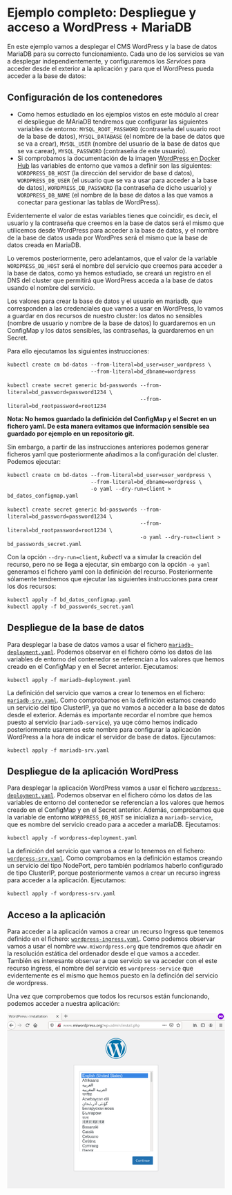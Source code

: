 # Ejemplo completo: Despliegue y acceso a WordPress + MariaDB

En este ejemplo vamos a desplegar el CMS WordPress y la base de datos MariaDB para su correcto funcionamiento. Cada uno de los servicios se van a desplegar independientemente, y configuraremos los *Services* para acceder desde el exterior a la aplicación y para que el WordPress pueda acceder a la base de datos:

## Configuración de los contenedores

* Como hemos estudiado en los ejemplos vistos en este módulo al crear el despliegue de MAriaDB tendremos que configurar las siguientes variables de entorno: `MYSQL_ROOT_PASSWORD` (contraseña del usuario root de la base de datos), `MYSQL_DATABASE` (el nombre de la base de datos que se va a crear), `MYSQL_USER` (nombre del usuario de la base de datos que se va carear), `MYSQL_PASSWORD` (contraseña de este usuario).
* Si comprobamos la documentación de la imagen [WordPress en Docker Hub](https://hub.docker.com/_/wordpress) las variables de entorno que vamos a definir son las siguientes: `WORDPRESS_DB_HOST` (la dirección del servidor de base d datos), `WORDPRESS_DB_USER` (el usuario que se va a usar para acceder a la base de datos), `WORDPRESS_DB_PASSWORD` (la contraseña de dicho usuario) y `WORDPRESS_DB_NAME` (el nombre de la base de datos a las que vamos a conectar para gestionar las tablas de WordPress).

Evidentemente el valor de estas variables tienes que coincidir, es decir, el usuario y la contraseña que creemos en la base de datos será el mismo que utilicemos desde WordPress para acceder a la base de datos, y el nombre de la base de datos usada por WordPres será el mismo que la base de datos creada en MariaDB.

Lo veremos posteriormente, pero adelantamos, que el valor de la variable `WORDPRESS_DB_HOST` será el nombre del servicio que creemos para acceder a la base de datos, como ya hemos estudiado, se creará un registro en el DNS del cluster que permitirá que WordPress acceda a la base de datos usando el nombre del servicio.

Los valores para crear la base de datos y el usuario en mariadb, que corresponden a las credenciales que vamos a usar en WordPress, lo vamos a guardar en dos recursos de nuestro cluster: los datos no sensibles (nombre de usuario y nombre de la base de datos) lo guardaremos en un ConfigMap y los datos sensibles, las contraseñas, la guardaremos en un Secret.

Para ello ejecutamos las siguientes instrucciones:


    kubectl create cm bd-datos --from-literal=bd_user=user_wordpress \
                               --from-literal=bd_dbname=wordpress

    kubectl create secret generic bd-passwords --from-literal=bd_password=password1234 \
                                               --from-literal=bd_rootpassword=root1234

**Nota: No hemos guardado la definición del ConfigMap y el Secret en un fichero yaml. De esta manera evitamos que información sensible sea guardado por ejemplo en un repositorio git.** 

Sin embargo, a partir de las instrucciones anteriores podemos generar ficheros yaml que posteriormente añadimos a la configuración del cluster. Podemos ejecutar:

    kubectl create cm bd-datos --from-literal=bd_user=user_wordpress \
                               --from-literal=bd_dbname=wordpress \
                               -o yaml --dry-run=client > bd_datos_configmap.yaml

    kubectl create secret generic bd-passwords --from-literal=bd_password=password1234 \
                                               --from-literal=bd_rootpassword=root1234 \
                                               -o yaml --dry-run=client > bd_passwords_secret.yaml

Con la opción `--dry-run=client`, *kubectl* va a simular la creación del recurso, pero no se llega a ejecutar, sin embargo con la opción `-o yaml` generamos el fichero yaml con la definición del recurso. Posteriormente sólamente tendremos que ejecutar las siguientes instrucciones para crear los dos recursos:

    kubectl apply -f bd_datos_configmap.yaml
    kubectl apply -f bd_passwords_secret.yaml

## Despliegue de la base de datos

Para desplegar la base de datos vamos a usar el fichero [`mariadb-deployment.yaml`](files/wordpress/mariadb-deployment.yaml). Podemos observar en el fichero cómo los datos de las variables de entorno del contenedor se referencian a los valores que hemos creado en el ConfigMap y en el Secret anterior. Ejecutamos:

    kubectl apply -f mariadb-deployment.yaml

La definición del servicio que vamos a crear lo tenemos en el fichero: [`mariadb-srv.yaml`](files/wordpress/mariadb-srv.yaml). Como comprobamos en la definición estamos creando un servicio del tipo ClusterIP, ya que no vamos a acceder a la base de datos desde el exterior. Además es importante recordar el nombre que hemos puesto al servicio (`mariadb-service`), ya uqe cómo hemos indicado posteriormente usaremos este nombre para configurar la aplicación WordPress a la hora de indicar el servidor de base de datos. Ejecutamos:

    kubectl apply -f mariadb-srv.yaml

## Despliegue de la aplicación WordPress

Para desplegar la aplicación WordPress vamos a usar el fichero [`wordpress-deployment.yaml`](files/wordpress/wordpress-deployment.yaml). Podemos observar en el fichero cómo los datos de las variables de entorno del contenedor se referencian a los valores que hemos creado en el ConfigMap y en el Secret anterior. Además, comprobamos que la variable de entorno `WORDPRESS_DB_HOST` se inicializa a `mariadb-service`, que es nombre del servicio creado para a acceder a mariaDB. Ejecutamos:

    kubectl apply -f wordpress-deployment.yaml

La definición del servicio que vamos a crear lo tenemos en el fichero: [`wordpress-srv.yaml`](files/wordpress/wordpress-srv.yaml). Como comprobamos en la definición estamos creando un servicio del tipo NodePort, pero también podríamos haberlo configurado de tipo ClusterIP, porque posteriormente vamos a crear un recurso ingress para acceder a la aplicación. Ejecutamos:

    kubectl apply -f wordpress-srv.yaml

## Acceso a la aplicación

Para acceder a la aplicación vamos a crear un recurso Ingress que tenemos definido en el fichero: [`wordpress-ingress.yaml`](files/wordpress/wordpress-ingress.yaml). Como podemos observar vamos a usar el nombre `www.miwordpress.org` que tendremos que añadir en la resolución estática del ordenador desde el que vamos a acceder. También es interesante observar a que servicio se va acceder con el este recurso ingress, el nombre del servicio es `wordpress-service` que evidentemente es el mismo que hemos puesto en la definción del servicio de wordpress.

Una vez que comprobemos que todos los recursos están funcionando, podemos acceder a nuestra aplicación:

![wordpress](img/wordpress.png)

